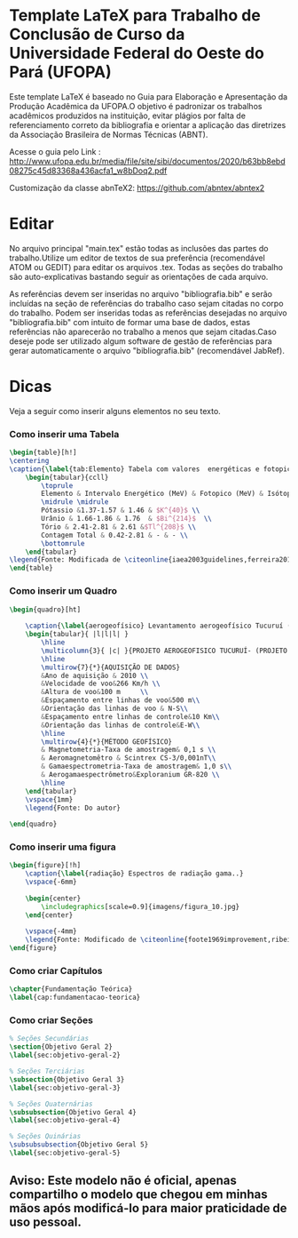 # Template LaTeX para Trabalho de Conclusão de Curso da Universidade Federal do Oeste do Pará (UFOPA)

Este template LaTeX é baseado no Guia para Elaboração e Apresentação da Produção Acadêmica da UFOPA.O objetivo é padronizar os trabalhos acadêmicos produzidos na instituição, evitar plágios por falta de referenciamento correto da bibliografia e orientar a aplicação das diretrizes da Associação Brasileira de Normas Técnicas (ABNT).

Acesse o guia pelo Link : http://www.ufopa.edu.br/media/file/site/sibi/documentos/2020/b63bb8ebd08275c45d83368a436acfa1_w8bDoq2.pdf

Customização da classe abnTeX2: https://github.com/abntex/abntex2

# Editar
No arquivo principal "main.tex" estão todas as inclusões das partes do trabalho.Utilize um editor de textos de sua preferência (recomendável ATOM ou GEDIT) para editar os arquivos .tex. Todas as seções do trabalho são auto-explicativas bastando seguir as orientações de cada arquivo.

As referências devem ser inseridas no arquivo "bibliografia.bib" e serão incluídas na seção de referências do trabalho caso sejam citadas no corpo do trabalho. Podem ser inseridas todas as referências desejadas no arquivo "bibliografia.bib" com intuito de formar uma base de dados, estas referências não aparecerão no trabalho a menos que sejam citadas.Caso deseje pode ser utilizado algum software de gestão de referências para gerar automaticamente o arquivo "bibliografia.bib" (recomendável JabRef).

# Dicas
Veja a seguir como inserir alguns elementos no seu texto.

### Como inserir uma Tabela
```tex
\begin{table}[h!]
\centering
\caption{\label{tab:Elemento} Tabela com valores  energéticas e fotopicos.}
	\begin{tabular}{ccll}
		\toprule
		Elemento & Intervalo Energético (MeV) & Fotopico (MeV) & Isótopo \\
		\midrule \midrule
		Pótassio &1.37-1.57 & 1.46 & $K^{40}$ \\
		Urânio & 1.66-1.86 & 1.76  & $Bi^{214}$  \\
		Tório & 2.41-2.81 & 2.61 &$Tl^{208}$ \\
		Contagem Total & 0.42-2.81 & - & - \\
		\bottomrule
	\end{tabular}
\legend{Fonte: Modificada de \citeonline{iaea2003guidelines,ferreira2016gamaespectrometria}.}
\end{table}
```

### Como inserir um Quadro
```tex
\begin{quadro}[ht]
	
	\caption{\label{aerogeofísico} Levantamento aerogeofísico Tucuruí (1097).}
	\begin{tabular}{ |l|l|l| }
		\hline
		\multicolumn{3}{ |c| }{PROJETO AEROGEOFISICO TUCURUÍ- (PROJETO 1097)} \\
		\hline
		\multirow{7}{*}{AQUISIÇÃO DE DADOS}
		&Ano de aquisição & 2010 \\
		&Velocidade de voo&266 Km/h \\
		&Altura de voo&100 m	 \\
		&Espaçamento entre linhas de voo&500 m\\
		&Orientação das linhas de voo & N-S\\
		&Espaçamento entre linhas de controle&10 Km\\
		&Orientação das linhas de controle&E-W\\
		\hline
		\multirow{4}{*}{MÉTODO GEOFÍSICO}
		& Magnetometria-Taxa de amostragem& 0,1 s \\
		& Aeromagnetomêtro & Scintrex CS-3/0,001nT\\
		& Gamaespectrometria-Taxa de amostragem& 1,0 s\\
		& Aerogamaespectrômetro&Exploranium GR-820 \\
		\hline
	\end{tabular}
	\vspace{1mm}
	\legend{Fonte: Do autor}
	
\end{quadro}
```

### Como inserir uma figura
```tex
\begin{figure}[!h]
	\caption{\label{radiação} Espectros de radiação gama..}
	\vspace{-6mm}
	
	\begin{center}
		\includegraphics[scale=0.9]{imagens/figura_10.jpg}  
	\end{center}
	
	\vspace{-4mm}
	\legend{Fonte: Modificado de \citeonline{foote1969improvement,ribeiro2014aerogamaespectrometria} }
\end{figure}
```

### Como criar Capítulos
```tex
\chapter{Fundamentação Teórica}
\label{cap:fundamentacao-teorica}
```

### Como criar Seções
```tex
% Seções Secundárias
\section{Objetivo Geral 2}
\label{sec:objetivo-geral-2}

% Seções Terciárias
\subsection{Objetivo Geral 3}
\label{sec:objetivo-geral-3}

% Seções Quaternárias
\subsubsection{Objetivo Geral 4}
\label{sec:objetivo-geral-4}

% Seções Quinárias
\subsubsubsection{Objetivo Geral 5}
\label{sec:objetivo-geral-5}
```

## Aviso: Este modelo não é oficial, apenas compartilho o modelo que chegou em minhas mãos após modificá-lo para maior praticidade de uso pessoal.
